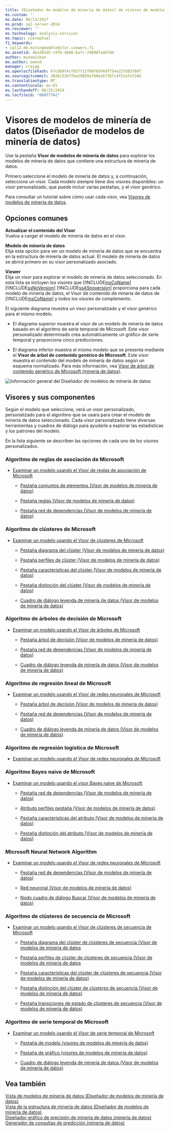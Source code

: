 ```yaml
---
title: (Diseñador de modelos de minería de datos) de visores de modelos de minería de datos | Microsoft Docs
ms.custom: ''
ms.date: 06/13/2017
ms.prod: sql-server-2014
ms.reviewer: ''
ms.technology: analysis-services
ms.topic: conceptual
f1_keywords:
- sql12.dm.miningmodeleditor.viewers.f1
ms.assetid: 4ba391d5-c97b-4848-ba7c-7d096fa4b7dd
author: minewiskan
ms.author: owend
manager: craigg
ms.openlocfilehash: 67cd89f4cf857f11f08f69769ff54a22fd83760f
ms.sourcegitcommit: 3026c22b7fba19059a769ea5f367c4f51efaf286
ms.translationtype: MT
ms.contentlocale: es-ES
ms.lasthandoff: 06/15/2019
ms.locfileid: "66077742"
---
```

# <a name="mining-model-viewers-data-mining-model-designer"></a>Visores de modelos de minería de datos (Diseñador de modelos de minería de datos)
  Use la pestaña **Visor de modelos de minería de datos** para explorar los modelos de minería de datos que contiene una estructura de minería de datos.  
  
 Primero seleccione el modelo de minería de datos y, a continuación, seleccione un visor. Cada modelo siempre tiene dos visores disponibles: un visor personalizado, que puede incluir varias pestañas, y el visor genérico.  
  
 Para consultar un tutorial sobre cómo usar cada visor, vea [Visores de modelos de minería de datos](data-mining/data-mining-model-viewers.md).  
  
## <a name="common-options"></a>Opciones comunes  
 **Actualizar el contenido del Visor**  
 Vuelva a cargar el modelo de minería de datos en el visor.  
  
 **Modelo de minería de datos**  
 Elija esta opción para ver un modelo de minería de datos que se encuentra en la estructura de minería de datos actual. El modelo de minería de datos se abrirá primero en su visor personalizado asociado.  
  
 **Viewer**  
 Elija un visor para explorar el modelo de minería de datos seleccionado. En esta lista se incluyen los visores que [!INCLUDE[msCoName](../includes/msconame-md.md)] [!INCLUDE[ssNoVersion](../includes/ssnoversion-md.md)] [!INCLUDE[ssASnoversion](../includes/ssasnoversion-md.md)] proporciona para cada modelo de minería de datos, el Visor de contenido de minería de datos de [!INCLUDE[msCoName](../includes/msconame-md.md)] y todos los visores de complemento.  
  
 El siguiente diagrama muestra un visor personalizado y el visor genérico para el mismo modelo.  
  
-   El diagrama superior muestra el visor de un modelo de minería de datos basado en el algoritmo de serie temporal de Microsoft. Este visor personalizado determinado crea automáticamente un gráfico de serie temporal y proporciona cinco predicciones.  
  
-   El diagrama inferior muestra el mismo modelo que se presenta mediante el **Visor de árbol de contenido genérico de Microsoft**. Este visor muestra el contenido del modelo de minería de datos según un esquema normalizado. Para más información, vea [Visor de árbol de contenido genérico de Microsoft &#40;minería de datos&#41;](microsoft-generic-content-tree-viewer-data-mining.md).  
  
 ![Información general del Diseñador de modelos de minería de datos](media/generic-mining-model-tab1.gif "información general del Diseñador de modelos de minería de datos")  
  
## <a name="viewers-and-their-components"></a>Visores y sus componentes  
 Según el modelo que seleccione, verá un visor personalizado, personalizado para el algoritmo que se usara para crear el modelo de minería de datos seleccionado. Cada visor personalizado tiene diversas herramientas y cuadros de diálogo para ayudarle a explorar las estadísticas y los patrones del modelo.  
  
 En la lista siguiente se describen las opciones de cada uno de los visores personalizados.  
  
### <a name="microsoft-association-rules-algorithm"></a>Algoritmo de reglas de asociación de Microsoft  
  
-   [Examinar un modelo usando el Visor de reglas de asociación de Microsoft](data-mining/browse-a-model-using-the-microsoft-association-rules-viewer.md)  
  
    -   [Pestaña conjuntos de elementos &#40;Visor de modelos de minería de datos&#41;](itemsets-tab-mining-model-viewer.md)  
  
    -   [Pestaña reglas &#40;Visor de modelos de minería de datos&#41;](rules-tab-mining-model-viewer.md)  
  
    -   [Pestaña red de dependencias &#40;Visor de modelos de minería de datos&#41;](dependency-network-tab-mining-model-viewer.md)  
  
### <a name="microsoft-clustering-algorithm"></a>Algoritmo de clústeres de Microsoft  
  
-   [Examinar un modelo usando el Visor de clústeres de Microsoft](data-mining/browse-a-model-using-the-microsoft-cluster-viewer.md)  
  
    -   [Pestaña diagrama del clúster &#40;Visor de modelos de minería de datos&#41;](cluster-diagram-tab-mining-model-viewer.md)  
  
    -   [Pestaña perfiles de clúster &#40;Visor de modelos de minería de datos&#41;](cluster-profiles-tab-mining-model-viewer.md)  
  
    -   [Pestaña características del clúster &#40;Visor de modelos de minería de datos&#41;](cluster-characteristics-tab-mining-model-viewer.md)  
  
    -   [Pestaña distinción del clúster &#40;Visor de modelos de minería de datos&#41;](cluster-discrimination-tab-mining-model-viewer.md)  
  
    -   [Cuadro de diálogo leyenda de minería de datos &#40;Visor de modelos de minería de datos&#41;](mining-legend-dialog-box-mining-model-viewer.md)  
  
### <a name="microsoft-decision-tree-algorithm"></a>Algoritmo de árboles de decisión de Microsoft  
  
-   [Examinar un modelo usando el Visor de árboles de Microsoft](data-mining/browse-a-model-using-the-microsoft-tree-viewer.md)  
  
    -   [Pestaña árbol de decisión &#40;Visor de modelos de minería de datos&#41;](decision-tree-tab-mining-model-viewer.md)  
  
    -   [Pestaña red de dependencias &#40;Visor de modelos de minería de datos&#41;](dependency-network-tab-mining-model-viewer.md)  
  
    -   [Cuadro de diálogo leyenda de minería de datos &#40;Visor de modelos de minería de datos&#41;](mining-legend-dialog-box-mining-model-viewer.md)  
  
### <a name="microsoft-linear-regression-algorithm"></a>Algoritmo de regresión lineal de Microsoft  
  
-   [Examinar un modelo usando el Visor de redes neuronales de Microsoft](data-mining/browse-a-model-using-the-microsoft-neural-network-viewer.md)  
  
    -   [Pestaña árbol de decisión &#40;Visor de modelos de minería de datos&#41;](decision-tree-tab-mining-model-viewer.md)  
  
    -   [Pestaña red de dependencias &#40;Visor de modelos de minería de datos&#41;](dependency-network-tab-mining-model-viewer.md)  
  
    -   [Cuadro de diálogo leyenda de minería de datos &#40;Visor de modelos de minería de datos&#41;](mining-legend-dialog-box-mining-model-viewer.md)  
  
### <a name="microsoft-logistic-regression-algorithm"></a>Algoritmo de regresión logística de Microsoft  
  
-   [Examinar un modelo usando el Visor de redes neuronales de Microsoft](data-mining/browse-a-model-using-the-microsoft-neural-network-viewer.md)  
  
### <a name="microsoft-nave-bayes-algorithm"></a>Algoritmo Bayes naive de Microsoft  
  
-   [Examinar un modelo usando el visor Bayes naive de Microsoft](data-mining/browse-a-model-using-the-microsoft-naive-bayes-viewer.md)  
  
    -   [Pestaña red de dependencias &#40;Visor de modelos de minería de datos&#41;](dependency-network-tab-mining-model-viewer.md)  
  
    -   [Atributo perfiles pestaña &#40;Visor de modelos de minería de datos&#41;](attribute-profiles-tab-mining-model-viewer.md)  
  
    -   [Pestaña características del atributo &#40;Visor de modelos de minería de datos&#41;](attribute-characteristics-tab-mining-model-viewer.md)  
  
    -   [Pestaña distinción del atributo &#40;Visor de modelos de minería de datos&#41;](attribute-discrimination-tab-mining-model-viewer.md)  
  
### <a name="microsoft-neural-network-algorithm"></a>Microsoft Neural Network Algorithm  
  
-   [Examinar un modelo usando el Visor de redes neuronales de Microsoft](data-mining/browse-a-model-using-the-microsoft-neural-network-viewer.md)  
  
    -   [Pestaña red de dependencias &#40;Visor de modelos de minería de datos&#41;](dependency-network-tab-mining-model-viewer.md)  
  
    -   [Red neuronal &#40;Visor de modelos de minería de datos&#41;](neural-network-mining-model-viewer.md)  
  
    -   [Nodo cuadro de diálogo Buscar &#40;Visor de modelos de minería de datos&#41;](find-node-dialog-box-mining-model-viewer.md)  
  
### <a name="microsoft-sequence-clustering-algorithm"></a>Algoritmo de clústeres de secuencia de Microsoft  
  
-   [Examinar un modelo usando el Visor de clústeres de secuencia de Microsoft](data-mining/browse-a-model-using-the-microsoft-sequence-cluster-viewer.md)  
  
    -   [Pestaña diagrama del clúster de clústeres de secuencia &#40;Visor de modelos de minería de datos](sequence-clustering-cluster-diagram-tab-mining-model-viewer.md)  
  
    -   [Pestaña perfiles de clúster de clústeres de secuencia &#40;Visor de modelos de minería de datos](sequence-clustering-cluster-profiles-tab-mining-model-viewer.md)  
  
    -   [Pestaña características del clúster de clústeres de secuencia &#40;Visor de modelos de minería de datos&#41;](sequence-clustering-cluster-characteristics-tab-mining-model-viewer.md)  
  
    -   [Pestaña distinción del clúster de clústeres de secuencia &#40;Visor de modelos de minería de datos&#41;](sequence-clustering-cluster-discrimination-tab-mining-model-viewer.md)  
  
    -   [Pestaña transiciones de estado de clústeres de secuencia &#40;Visor de modelos de minería de datos&#41;](sequence-clustering-cluster-transition-tab-mining-model-viewer.md)  
  
### <a name="microsoft-time-series-algorithm"></a>Algoritmo de serie temporal de Microsoft  
  
-   [Examinar un modelo usando el Visor de serie temporal de Microsoft](data-mining/browse-a-model-using-the-microsoft-time-series-viewer.md)  
  
    -   [Pestaña de modelo &#40;visores de modelos de minería de datos&#41;](model-tab-mining-model-viewers.md)  
  
    -   [Pestaña de gráfico &#40;visores de modelos de minería de datos&#41;](chart-tab-mining-model-viewers.md)  
  
    -   [Cuadro de diálogo leyenda de minería de datos &#40;Visor de modelos de minería de datos&#41;](mining-legend-dialog-box-mining-model-viewer.md)  
  
## <a name="see-also"></a>Vea también  
 [Vista de modelos de minería de datos &#40;Diseñador de modelos de minería de datos&#41;](mining-models-view-data-mining-model-designer.md)   
 [Vista de la estructura de minería de datos &#40;Diseñador de modelos de minería de datos&#41;](mining-structure-view-data-mining-model-designer.md)   
 [Diseñador gráfico de precisión de minería de datos &#40;minería de datos&#41;](mining-accuracy-chart-designer-data-mining.md)   
 [Generador de consultas de predicción &#40;minería de datos&#41;](prediction-query-builder-data-mining.md)  
  
  
